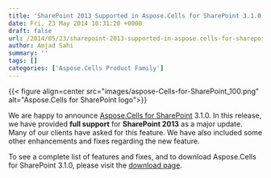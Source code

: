 ```yaml
---
title: 'SharePoint 2013 Supported in Aspose.Cells for SharePoint 3.1.0'
date: Fri, 23 May 2014 10:31:20 +0000
draft: false
url: /2014/05/23/sharepoint-2013-supported-in-aspose.cells-for-sharepoint-3.1.0/
author: Amjad Sahi
summary: ''
tags: []
categories: ['Aspose.Cells Product Family']
---
```




{{< figure align=center src="images/aspose-Cells-for-SharePoint_100.png" alt="Aspose.Cells for SharePoint logo">}}


We are happy to announce [Aspose.Cells for SharePoint][1] 3.1.0. In this release, we have provided **full support** for **SharePoint 2013** as a major update. Many of our clients have asked for this feature. We have also included some other enhancements and fixes regarding the new feature.

To see a complete list of features and fixes, and to download Aspose.Cells for SharePoint 3.1.0, please visit the [download page][2].




[1]: https://products.aspose.com/cells/sharepoint
[2]: https://downloads.aspose.com/cells/sharepoint




